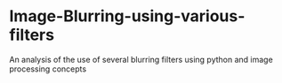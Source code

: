 # Image-Blurring-using-various-filters
An analysis of the use of several blurring filters using python and image processing concepts
